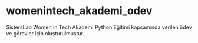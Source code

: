 # womenintech_akademi_odev
SistersLab Women in Tech Akademi Python Eğitimi kapsamında verilen ödev ve görevler için oluşturulmuştur.
